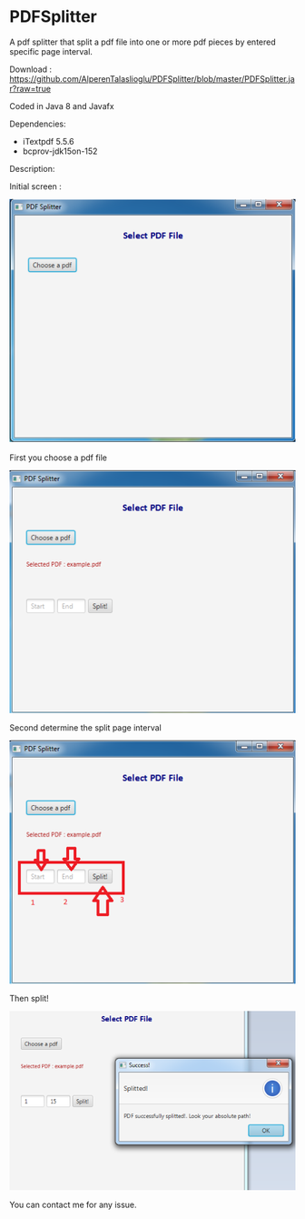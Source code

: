 # PDFSplitter

A pdf splitter that split a pdf file into one or more pdf pieces by entered specific page interval.

Download : https://github.com/AlperenTalaslioglu/PDFSplitter/blob/master/PDFSplitter.jar?raw=true

Coded in Java 8 and Javafx

Dependencies:
* iTextpdf 5.5.6
* bcprov-jdk15on-152


Description:

Initial screen :


![](https://raw.githubusercontent.com/AlperenTalaslioglu/PDFSplitter/master/S1.png)

First you choose a pdf file

![](https://raw.githubusercontent.com/AlperenTalaslioglu/PDFSplitter/master/S2.png)

Second determine the split page interval

![](https://raw.githubusercontent.com/AlperenTalaslioglu/PDFSplitter/master/S3.png)

Then split!

![](https://raw.githubusercontent.com/AlperenTalaslioglu/PDFSplitter/master/S4.png)


You can contact me for any issue.

